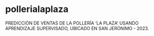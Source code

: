 # pollerialaplaza
PREDICCIÓN DE VENTAS DE LA POLLERÍA ‘LA PLAZA’ USANDO APRENDIZAJE SUPERVISADO, UBICADO EN SAN JERÓNIMO - 2023.

